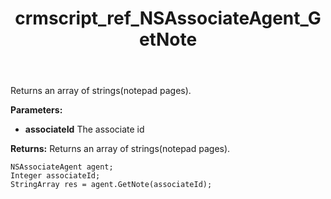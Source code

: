 ﻿---
title: crmscript_ref_NSAssociateAgent_GetNote
description: StringArray GetNote(Integer associateId)
intellisense: NSAssociateAgent.GetNote
keywords: NSAssociateAgent,GetNote
so.topic: reference
---

Returns an array of strings(notepad pages).

**Parameters:**
 - **associateId** The associate id

**Returns:** Returns an array of strings(notepad pages).

```crmscript
NSAssociateAgent agent;
Integer associateId;
StringArray res = agent.GetNote(associateId);
```

